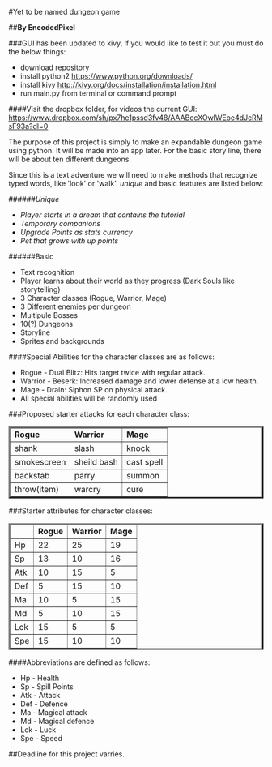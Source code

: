#Yet to be named dungeon game

##**By EncodedPixel**

###GUI has been updated to kivy, if you would like to test it out you must do the below things:
* download repository
* install python2 https://www.python.org/downloads/
* install kivy http://kivy.org/docs/installation/installation.html
* run main.py from terminal or command prompt

####Visit the dropbox folder, for videos the current GUI: https://www.dropbox.com/sh/px7he1pssd3fv48/AAABccXOwlWEoe4dJcRMsF93a?dl=0

The purpose of this project is simply to make an expandable dungeon game using python. It will be
made into an app later. For the basic story line, there will be about ten different dungeons. 

Since this is a text adventure we will need to make methods that recognize typed words, like
'look' or 'walk'. _unique_ and basic features are listed below:

######_Unique_
* _Player starts in a dream that contains the tutorial_
* _Temporary companions_
* _Upgrade Points as stats currency_
* _Pet that grows with up points_

######Basic
* Text recognition
* Player learns about their world as they progress (Dark Souls like storytelling)
* 3 Character classes (Rogue, Warrior, Mage)
* 3 Different enemies per dungeon
* Multipule Bosses
* 10(?) Dungeons
* Storyline
* Sprites and backgrounds

####Special Abilities for the character classes are as follows:
* Rogue - Dual Blitz: Hits target twice with regular attack.
* Warrior - Beserk: Increased damage and lower defense at a low health.
* Mage - Drain: Siphon SP on physical attack.
* All special abilities will be randomly used

###Proposed starter attacks for each character class:
<table border=3px>
<tr>
<td> <b>Rogue</b>  </td><td> <b>Warrior</b>  </td><td> <b>Mage</b>  </td>
</tr>
<tr>
<td> shank </td><td> slash </td><td> knock </td>
</tr>
<tr>
<td> smokescreen </td><td> sheild bash </td><td> cast spell </td>
</tr>
<tr>
<td> backstab </td><td> parry </td><td> summon </td>
</tr>
<tr>
<td> throw(item) </td><td> warcry </td><td> cure </td>
</tr>
</table>

###Starter attributes for character classes:
<table border=3px>
<tr>
<td>   </td><td> <b>Rogue</b>  </td><td> <b>Warrior</b>  </td><td> <b>Mage</b>  </td>
</tr>
<tr>
<td> Hp  </td><td> 22 </td><td> 25 </td><td> 19 </td>
</tr>
<tr>
<td> Sp  </td><td> 13 </td><td> 10 </td><td> 16 </td>
</tr>
<tr>
<td> Atk  </td><td> 10 </td><td> 15 </td><td> 5 </td>
</tr>
<tr>
<td> Def  </td><td> 5 </td><td> 15 </td><td> 10 </td>
</tr>
<tr>
<td> Ma  </td><td> 10 </td><td> 5 </td><td> 15 </td>
</tr>
<tr>
<td> Md  </td><td> 5 </td><td> 10 </td><td> 15 </td>
</tr>
<tr>
<td> Lck  </td><td> 15 </td><td> 5 </td><td> 5 </td>
</tr>
<tr>
<td> Spe  </td><td> 15 </td><td> 10 </td><td> 10 </td>
</tr>
</table>

####Abbreviations are defined as follows:
* Hp - Health
* Sp - Spill Points
* Atk - Attack
* Def - Defence
* Ma - Magical attack
* Md - Magical defence
* Lck - Luck
* Spe - Speed

##Deadline for this project varries.
